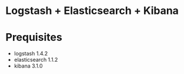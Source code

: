 # Logstash + Elasticsearch + Kibana

# Prequisites

* logstash 1.4.2
* elasticsearch 1.1.2
* kibana 3.1.0

